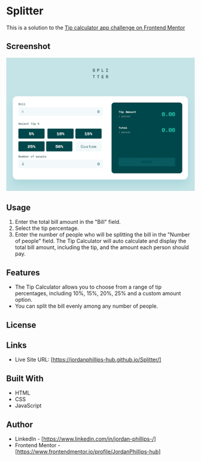 # Splitter
This is a solution to the [Tip calculator app challenge on Frontend Mentor](https://www.frontendmentor.io/challenges/tip-calculator-app-ugJNGbJUX)

## Screenshot
![](./images/splitter-screenshot.png)

## Usage
1. Enter the total bill amount in the "Bill" field.
2. Select the tip percentage.
3. Enter the number of people who will be splitting the bill in the "Number of people" field.
The Tip Calculator will auto calculate and display the total bill amount, including the tip, and the amount each person should pay.

## Features
- The Tip Calculator allows you to choose from a range of tip percentages, including 10%, 15%, 20%, 25% and a custom amount option.
- You can split the bill evenly among any number of people.

## License


## Links
- Live Site URL: [https://jordanphillips-hub.github.io/Splitter/]

## Built With

- HTML
- CSS
- JavaScript

## Author

- LinkedIn - [https://www.linkedin.com/in/jordan-phillips-/]
- Frontend Mentor - [https://www.frontendmentor.io/profile/JordanPhillips-hub]




